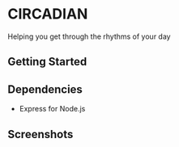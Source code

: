 # CIRCADIAN

Helping you get through the rhythms of your day


## Getting Started


## Dependencies

* Express for Node.js

## Screenshots



